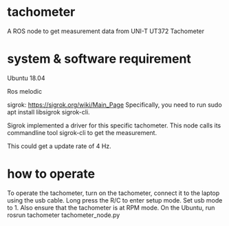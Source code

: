 # tachometer
A ROS node to get measurement data from UNI-T UT372 Tachometer

# system & software requirement
Ubuntu 18.04

Ros melodic

sigrok: https://sigrok.org/wiki/Main_Page Specifically, you need to run sudo apt install libsigrok sigrok-cli.

Sigrok implemented a driver for this specific tachometer. This node calls its commandline tool sigrok-cli to get the measurement.

This could get a update rate of 4 Hz.

# how to operate
To operate the tachometer, turn on the tachometer, connect it to the laptop using the usb cable. Long press the R/C to enter setup mode. Set usb mode to 1. Also ensure that the tachometer is at RPM mode.
On the Ubuntu, run rosrun tachometer tachometer_node.py 
